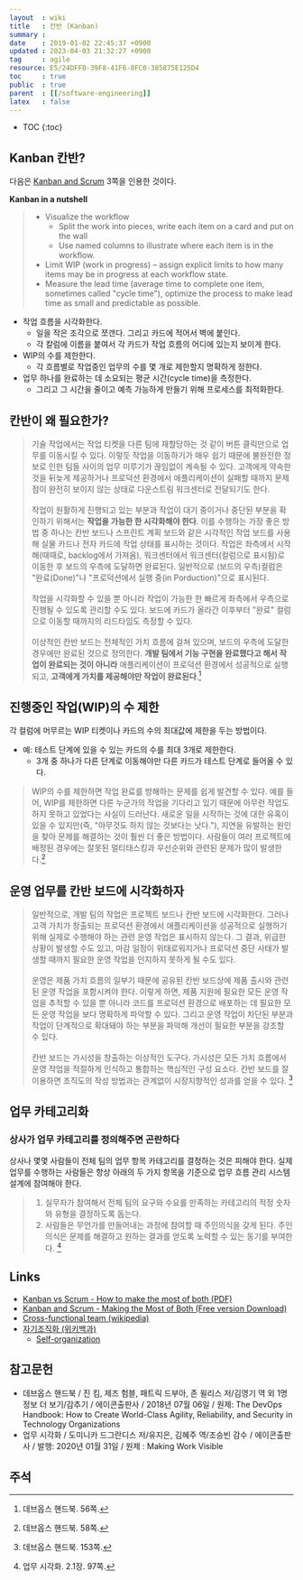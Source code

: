 ```yaml
---
layout  : wiki
title   : 칸반 (Kanban)
summary : 
date    : 2019-01-02 22:45:37 +0900
updated : 2023-04-03 21:32:27 +0900
tag     : agile
resource: E5/24DFF0-39F8-41F6-8FC0-385875E125D4
toc     : true
public  : true
parent  : [[/software-engineering]]
latex   : false
---
```

* TOC
{:toc}

## Kanban 칸반?

다음은 [Kanban and Scrum](https://www.infoq.com/minibooks/kanban-scrum-minibook ) 3쪽을 인용한 것이다.

>
**Kanban in a nutshell**
>
> - Visualize the workflow
>     - Split the work into pieces, write each item on a card and put on the wall
>     - Use named columns to illustrate where each item is in the workflow.
> - Limit WIP (work in progress) – assign explicit limits to how many items may be in progress at each workflow state.
> - Measure the lead time (average time to complete one item, sometimes called "cycle time"), optimize the process to make lead time as small and predictable as possible. 

- 작업 흐름을 시각화한다.
    - 일을 작은 조각으로 쪼갠다. 그리고 카드에 적어서 벽에 붙인다.
    - 각 칼럼에 이름을 붙여서 각 카드가 작업 흐름의 어디에 있는지 보이게 한다.
- WIP의 수를 제한한다.
    - 각 흐름별로 작업중인 업무의 수를 몇 개로 제한할지 명확하게 정한다.
- 업무 하나를 완료하는 데 소요되는 평균 시간(cycle time)을 측정한다.
    - 그리고 그 시간을 줄이고 예측 가능하게 만들기 위해 프로세스를 최적화한다.

## 칸반이 왜 필요한가?

> 기술 작업에서는 작업 티켓을 다른 팀에 재할당하는 것 같이 버튼 클릭만으로 업무를 이동시킬 수 있다. 이렇듯 작업을 이동하기가 매우 쉽기 때문에 불완전한 정보로 인한 팀들 사이의 업무 미루기가 끊임없이 계속될 수 있다. 고객에게 약속한 것을 뒤늦게 제공하거나 프로덕션 환경에서 애플리케이션이 실패할 때까지 문제점이 완전히 보이지 않는 상태로 다운스트림 워크센터로 전달되기도 한다.
<br/><br/>
작업이 원활하게 진행되고 있는 부분과 작업이 대기 중이거나 중단된 부분을 확인하기 위해서는 **작업을 가능한 한 시각화해야 한다**. 이를 수행하는 가장 좋은 방법 중 하나는 칸반 보드나 스프린트 계획 보드와 같은 시각적인 작업 보드를 사용해 실물 카드나 전자 카드에 작업 상태를 표시하는 것이다. 작업은 좌측에서 시작해(때때로, backlog에서 가져옴), 워크센터에서 워크센터(컬럼으로 표시됨)로 이동한 후 보드의 우측에 도달하면 완료된다. 일반적으로 (보드의 우측)컬럼은 "완료(Done)"나 "프로덕션에서 실행 중(in Porduction)"으로 표시된다.
<br/><br/>
작업을 시각화할 수 있을 뿐 아니라 작업이 가능한 한 빠르게 좌측에서 우측으로 진행될 수 있도록 관리할 수도 있다. 보드에 카드가 올라간 이후부터 "완료" 컬럼으로 이동할 때까지의 리드타임도 측정할 수 있다.
<br/><br/>
이상적인 칸반 보드는 전체적인 가치 흐름에 걸쳐 있으며, 보드의 우측에 도달한 경우에만 완료된 것으로 정의한다. **개발 팀에서 기능 구현을 완료했다고 해서 작업이 완료되는 것이 아니라** 애플리케이션이 프로덕션 환경에서 성공적으로 실행되고, **고객에게 가치를 제공해야만 작업이 완료된다**.[^devops-handbook-56]

## 진행중인 작업(WIP)의 수 제한

각 컬럼에 머무르는 WIP 티켓이나 카드의 수의 최대값에 제한을 두는 방법이다.

* 예: 테스트 단계에 있을 수 있는 카드의 수를 최대 3개로 제한한다.
    * 3개 중 하나가 다른 단계로 이동해야만 다른 카드가 테스트 단계로 들어올 수 있다.

> WIP의 수를 제한하면 작업 완료를 방해하는 문제를 쉽게 발견할 수 있다. 예를 들어, WIP를 제한하면 다른 누군가의 작업을 기다리고 있기 때문에 아무런 작업도 하지 못하고 있었다는 사실이 드러난다. 새로운 일을 시작하는 것에 대한 유혹이 있을 수 있지만(즉, "아무것도 하지 않는 것보다는 낫다."), 지연을 유발하는 원인을 찾아 문제를 해결하는 것이 훨씬 더 좋은 방법이다. 사람들이 여러 프로젝트에 배정된 경우에는 잘못된 멀티태스킹과 우선순위와 관련된 문제가 많이 발생한다.[^devops-handbook-58]

## 운영 업무를 칸반 보드에 시각화하자

> 일반적으로, 개발 팀의 작업은 프로젝트 보드나 칸반 보드에 시각화한다. 그러나 고객 가치가 창출되는 프로덕션 환경에서 애플리케이션을 성공적으로 실행하기 위해 실제로 수행해야 하는 관련 운영 작업은 표시하지 않는다. 그 결과, 위급한 상황이 발생할 수도 있고, 마감 일정이 위태로워지거나 프로덕션 중단 사태가 발생할 때까지 필요한 운영 작업을 인지하지 못하게 될 수도 있다.
<br/><br/>
운영은 제품 가치 흐름의 일부기 때문에 공유된 칸반 보드상에 제품 출시와 관련된 운영 작업을 포함시켜야 한다. 이렇게 하면, 제품 지원에 필요한 모든 운영 작업을 추적할 수 있을 뿐 아니라 코드를 프로덕션 환경으로 배포하는 데 필요한 모든 운영 작업을 보다 명확하게 파악할 수 있다. 그리고 운영 작업이 차단된 부분과 작업이 단계적으로 확대돼야 하는 부분을 파악해 개선이 필요한 부분을 강조할 수 있다.
<br/><br/>
칸반 보드는 가시성을 창출하는 이상적인 도구다. 가시성은 모든 가치 흐름에서 운영 작업을 적절하게 인식하고 통합하는 핵심적인 구성 요소다. 칸반 보드를 잘 이용하면 조직도의 작성 방법과는 관계없이 시장지향적인 성과를 얻을 수 있다.
[^devops-handbook-153]

## 업무 카테고리화

### 상사가 업무 카테고리를 정의해주면 곤란하다

>
상사나 몇몇 사람들이 전체 팀의 업무 항목 카테고리를 결정하는 것은 피해야 한다.
실제 업무를 수행하는 사람들은 항상 아래의 두 가지 항목을 기준으로 업무 흐름 관리 시스템 설계에 참여해야 한다.
>
> 1. 실무자가 참여해서 전체 팀의 요구와 수요를 만족하는 카테고리의 적정 숫자와 유형을 결정하도록 돕는다.
> 2. 사람들은 무언가를 만들어내는 과정에 참여할 때 주인의식을 갖게 된다. 주인의식은 문제를 해결하고 원하는 결과를 얻도록 노력할 수 있는 동기를 부여한다.
[^visible-97]

## Links

* [Kanban vs Scrum - How to make the most of both (PDF)](https://www.crisp.se/file-uploads/Kanban-vs-Scrum.pdf )
* [Kanban and Scrum - Making the Most of Both (Free version Download)](https://www.infoq.com/minibooks/kanban-scrum-minibook )
* [Cross-functional team (wikipedia)](https://en.wikipedia.org/wiki/Cross-functional_team )
* [자기조직화 (위키백과)](https://ko.wikipedia.org/wiki/%EC%9E%90%EA%B8%B0%EC%A1%B0%EC%A7%81%ED%99%94 )
    * [Self-organization](https://en.wikipedia.org/wiki/Self-organization )

## 참고문헌

- 데브옵스 핸드북 / 진 킴, 제즈 험블, 패트릭 드부아, 존 윌리스 저/김영기 역 외 1명 정보 더 보기/감추기 / 에이콘출판사 / 2018년 07월 06일 / 원제: The DevOps Handbook: How to Create World-Class Agility, Reliability, and Security in Technology Organizations
- 업무 시각화 / 도미니카 드그란디스 저/유지은, 김혜주 역/조승빈 감수 / 에이콘출판사 / 발행: 2020년 01월 31일 / 원제 : Making Work Visible

## 주석

[^devops-handbook-56]: 데브옵스 핸드북. 56쪽.
[^devops-handbook-58]: 데브옵스 핸드북. 58쪽.
[^devops-handbook-153]: 데브옵스 핸드북. 153쪽.
[^visible-97]: 업무 시각화. 2.1장. 97쪽.

